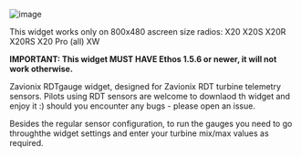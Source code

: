 ![image](https://github.com/user-attachments/assets/66421419-9fd3-4f6d-820e-53e2300f9793)


This widget works only on 800x480 ascreen size  radios:
X20
X20S
X20R
X20RS
X20 Pro (all)
XW

**IMPORTANT: This widget MUST HAVE Ethos 1.5.6 or newer, it will not work otherwise.**

Zavionix RDTgauge widget, designed for Zavionix RDT turbine telemetry sensors.
Pilots using RDT sensors are welcome to downlaod th widget and enjoy it :)
should you encounter any bugs - please open an issue.

Besides the regular sensor configuration, to run the gauges you need to go throughthe widget settings and enter your turbine mix/max values as required.

